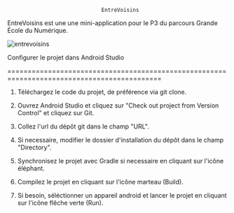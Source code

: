                                   EntreVoisins

EntreVoisins est une une mini-application pour le P3 du parcours Grande École du Numérique.

![entrevoisins](https://user-images.githubusercontent.com/58725327/87661480-f89c4480-c760-11ea-9df3-b46dfba137f9.png)


Configurer le projet dans Android Studio

============================================================================================
1. Téléchargez le code du projet, de préférence via git clone.

2. Ouvrez Android Studio et cliquez sur "Check out project from Version Control" et cliquez sur Git.

3. Collez l'url du dépôt git dans le champ "URL".

4. Si necessaire, modifier le dossier d'installation du dépôt dans le champ "Directory".

5. Synchronisez le projet avec Gradle si necessaire en cliquant sur l'icône éléphant.

6. Compilez le projet en cliquant sur l'icône marteau (Build).

7. Si besoin, séléctionner un appareil android et lancer le projet en cliquant sur l'icône flêche verte (Run).
